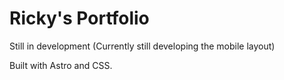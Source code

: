 # Ricky's Portfolio

Still in development (Currently still developing the mobile layout)

Built with Astro and CSS.
